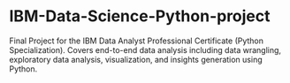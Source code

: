 # IBM-Data-Science-Python-project
Final Project for the IBM Data Analyst Professional Certificate (Python Specialization).   Covers end-to-end data analysis including data wrangling, exploratory data analysis, visualization, and insights generation using Python.
